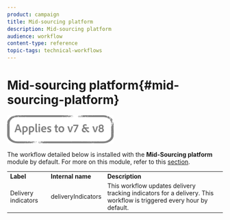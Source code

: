 ```yaml
---
product: campaign
title: Mid-sourcing platform
description: Mid-sourcing platform
audience: workflow
content-type: reference
topic-tags: technical-workflows
---
```


# Mid-sourcing platform{#mid-sourcing-platform}

![](../../assets/common.svg)

The workflow detailed below is installed with the **Mid-Sourcing platform** module by default. For more on this module, refer to this [section](../../../v7/installation/using/mid-sourcing-deployment.md).

<table> 
 <tbody> 
  <tr> 
   <td> <strong>Label</strong><br /> </td> 
   <td> <strong>Internal name</strong><br /> </td> 
   <td> <strong>Description</strong><br /> </td> 
  </tr> 
  <tr> 
   <td> <span class="uicontrol">Delivery indicators</span> <br /> </td> 
   <td> <span class="uicontrol">deliveryIndicators</span> <br /> </td> 
   <td> This workflow updates delivery tracking indicators for a delivery. This workflow is triggered every hour by default.<br /> </td> 
  </tr> 
 </tbody> 
</table>

